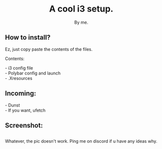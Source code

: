 <h1 align="center">A cool i3 setup.</h1>
<p align="center">By me.</p>
<h2>How to install?</h2>
<p>Ez, just copy paste the contents of the files.</p>
<p> Contents:</p>
- i3 config file<br>
- Polybar config and launch<br>
- .Xresources<br>
<h2>Incoming:</h2>
- Dunst<br>
- If you want, ufetch<br>
<h2> Screenshot:</h2>
<img scr="https://raw.githubusercontent.com/AstroTheAstronaut/aci3/master/2020-02-13-165017_1366x768_scrot.png">
<p>Whatever, the pic doesn't work. Ping me on discord if u have any ideas why.</p>
